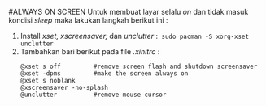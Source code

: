 #ALWAYS ON SCREEN
Untuk membuat layar selalu *on* dan tidak masuk kondisi *sleep* maka lakukan langkah berikut ini :
1. Install *xset, xscreensaver,* dan *unclutter* :` sudo pacman -S xorg-xset unclutter`
2. Tambahkan bari berikut pada file *.xinitrc* :
	```
	@xset s off			#remove screen flash and shutdown screensaver
	@xset -dpms			#make the screen always on
	@xset s noblank
	@xscreensaver -no-splash
	@unclutter			#remove mouse cursor
	```
